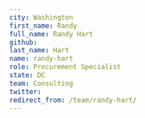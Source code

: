 ```yaml
---
city: Washington
first_name: Randy
full_name: Randy Hart
github: 
last_name: Hart
name: randy-hart
role: Procurement Specialist
state: DC
team: Consulting
twitter: 
redirect_from: /team/randy-hart/
---
```

